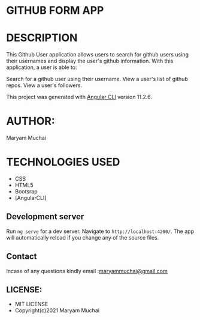# GITHUB FORM APP
# DESCRIPTION
This Github User application allows users to search for github users using their usernames and display the user's github information. With this application, a user is able to:

Search for a github user using their username.
View a user's list of github repos.
View a user's followers.

This project was generated with [Angular CLI](https://github.com/angular/angular-cli) version 11.2.6.
# AUTHOR:
Maryam Muchai
# TECHNOLOGIES USED
* CSS
* HTML5
* Bootsrap
* [AngularCLI]


## Development server

Run `ng serve` for a dev server. Navigate to `http://localhost:4200/`. The app will automatically reload if you change any of the source files.

## Contact
Incase of any questions kindly email :maryammuchai@gmail.com
## LICENSE:
* MIT LICENSE
* Copyright(c)2021 Maryam Muchai